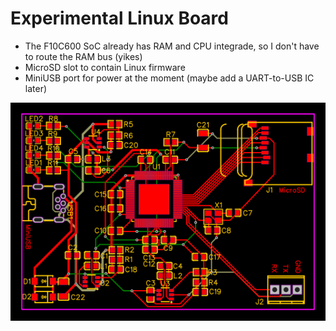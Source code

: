 # Experimental Linux Board

- The F10C600 SoC already has RAM and CPU integrade, so I don't have to route the RAM bus (yikes)
- MicroSD slot to contain Linux firmware
- MiniUSB port for power at the moment (maybe add a UART-to-USB IC later)

![](Hardware/sandwichpi.png "Preview")
